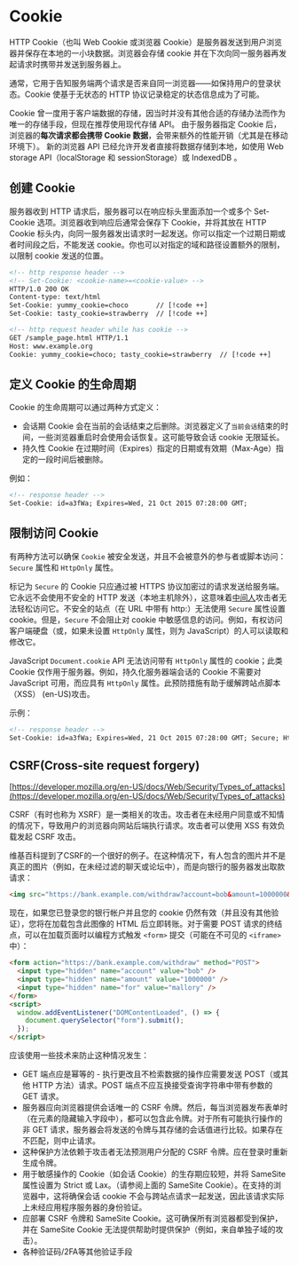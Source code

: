 # Cookie

HTTP Cookie（也叫 Web Cookie 或浏览器 Cookie）是服务器发送到用户浏览器并保存在本地的一小块数据。浏览器会存储 cookie 并在下次向同一服务器再发起请求时携带并发送到服务器上。

通常，它用于告知服务端两个请求是否来自同一浏览器——如保持用户的登录状态。Cookie 使基于无状态的 HTTP 协议记录稳定的状态信息成为了可能。

Cookie 曾一度用于客户端数据的存储，因当时并没有其他合适的存储办法而作为唯一的存储手段，但现在推荐使用现代存储 API。
由于服务器指定 Cookie 后，浏览器的**每次请求都会携带 Cookie 数据**，会带来额外的性能开销（尤其是在移动环境下）。
新的浏览器 API 已经允许开发者直接将数据存储到本地，如使用 Web storage API（localStorage 和 sessionStorage）或 IndexedDB 。

## 创建 Cookie

服务器收到 HTTP 请求后，服务器可以在响应标头里面添加一个或多个 Set-Cookie 选项。浏览器收到响应后通常会保存下 Cookie，并将其放在 HTTP Cookie 标头内，向同一服务器发出请求时一起发送。你可以指定一个过期日期或者时间段之后，不能发送 cookie。你也可以对指定的域和路径设置额外的限制，以限制 cookie 发送的位置。

```xml
<!-- http response header -->
<!-- Set-Cookie: <cookie-name>=<cookie-value> -->
HTTP/1.0 200 OK
Content-type: text/html
Set-Cookie: yummy_cookie=choco       // [!code ++]
Set-Cookie: tasty_cookie=strawberry  // [!code ++]

```

```xml
<!-- http request header while has cookie -->
GET /sample_page.html HTTP/1.1
Host: www.example.org
Cookie: yummy_cookie=choco; tasty_cookie=strawberry  // [!code ++]
```

## 定义 Cookie 的生命周期

Cookie 的生命周期可以通过两种方式定义：

- 会话期 Cookie 会在当前的会话结束之后删除。浏览器定义了`当前会话`结束的时间，一些浏览器重启时会使用会话恢复。这可能导致会话 cookie 无限延长。
- 持久性 Cookie 在过期时间（Expires）指定的日期或有效期（Max-Age）指定的一段时间后被删除。

例如：

```xml
<!-- response header -->
Set-Cookie: id=a3fWa; Expires=Wed, 21 Oct 2015 07:28:00 GMT;
```

## 限制访问 Cookie

有两种方法可以确保 `Cookie` 被安全发送，并且不会被意外的参与者或脚本访问：`Secure` 属性和 `HttpOnly` 属性。

标记为 `Secure` 的 Cookie 只应通过被 HTTPS 协议加密过的请求发送给服务端。它永远不会使用不安全的 HTTP 发送（本地主机除外），这意味着[中间人](https://developer.mozilla.org/zh-CN/docs/Glossary/MitM)攻击者无法轻松访问它。不安全的站点（在 URL 中带有 http:）无法使用 `Secure` 属性设置 cookie。但是，`Secure` 不会阻止对 cookie 中敏感信息的访问。例如，有权访问客户端硬盘（或，如果未设置 `HttpOnly` 属性，则为 JavaScript）的人可以读取和修改它。

JavaScript `Document.cookie` API 无法访问带有 `HttpOnly` 属性的 cookie；此类 Cookie 仅作用于服务器。例如，持久化服务器端会话的 Cookie 不需要对 JavaScript 可用，而应具有 `HttpOnly` 属性。此预防措施有助于缓解跨站点脚本（XSS） (en-US)攻击。

示例：

```xml
<!-- response header -->
Set-Cookie: id=a3fWa; Expires=Wed, 21 Oct 2015 07:28:00 GMT; Secure; HttpOnly
```

## CSRF(Cross-site request forgery)

[https://developer.mozilla.org/en-US/docs/Web/Security/Types_of_attacks](https://developer.mozilla.org/en-US/docs/Web/Security/Types_of_attacks)

CSRF（有时也称为 XSRF）是一类相关的攻击。攻击者在未经用户同意或不知情的情况下，导致用户的浏览器向网站后端执行请求。攻击者可以使用 XSS 有效负载发起 CSRF 攻击。

维基百科提到了CSRF的一个很好的例子。在这种情况下，有人包含的图片并不是真正的图片（例如，在未经过滤的聊天或论坛中），而是向银行的服务器发出取款请求：

```html
<img src="https://bank.example.com/withdraw?account=bob&amount=1000000&for=mallory" />
```

现在，如果您已登录您的银行帐户并且您的 cookie 仍然有效（并且没有其他验证），您将在加载包含此图像的 HTML 后立即转账。对于需要 POST 请求的终结点，可以在加载页面时以编程方式触发 `<form>` 提交（可能在不可见的 `<iframe>` 中）：

```html
<form action="https://bank.example.com/withdraw" method="POST">
  <input type="hidden" name="account" value="bob" />
  <input type="hidden" name="amount" value="1000000" />
  <input type="hidden" name="for" value="mallory" />
</form>
<script>
  window.addEventListener("DOMContentLoaded", () => {
    document.querySelector("form").submit();
  });
</script>

```

应该使用一些技术来防止这种情况发生：

- GET 端点应是幂等的 - 执行更改且不检索数据的操作应需要发送 POST（或其他 HTTP 方法）请求。POST 端点不应互换接受查询字符串中带有参数的 GET 请求。
- 服务器应向浏览器提供会话唯一的 CSRF 令牌。然后，每当浏览器发布表单时（在元素的隐藏输入字段中），都可以包含此令牌。对于所有可能执行操作的非 GET 请求，服务器会将发送的令牌与其存储的会话值进行比较。如果存在不匹配，则中止请求。
- 这种保护方法依赖于攻击者无法预测用户分配的 CSRF 令牌。应在登录时重新生成令牌。
- 用于敏感操作的 Cookie（如会话 Cookie）的生存期应较短，并将 SameSite 属性设置为 Strict 或 Lax。（请参阅上面的 SameSite Cookie）。在支持的浏览器中，这将确保会话 cookie 不会与跨站点请求一起发送，因此该请求实际上未经应用程序服务器的身份验证。
- 应部署 CSRF 令牌和 SameSite Cookie。这可确保所有浏览器都受到保护，并在 SameSite Cookie 无法提供帮助时提供保护（例如，来自单独子域的攻击）。
- 各种验证码/2FA等其他验证手段
